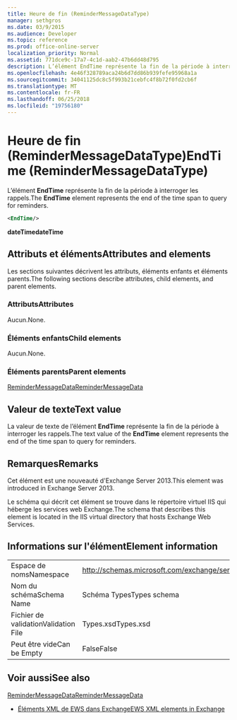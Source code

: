 ```yaml
---
title: Heure de fin (ReminderMessageDataType)
manager: sethgros
ms.date: 03/9/2015
ms.audience: Developer
ms.topic: reference
ms.prod: office-online-server
localization_priority: Normal
ms.assetid: 771dce9c-17a7-4c1d-aab2-47b6dd48d795
description: L’élément EndTime représente la fin de la période à interroger les rappels.
ms.openlocfilehash: 4e46f328789aca24b6d7dd86b939fefe95968a1a
ms.sourcegitcommit: 34041125dc8c5f993b21cebfc4f8b72f0fd2cb6f
ms.translationtype: MT
ms.contentlocale: fr-FR
ms.lasthandoff: 06/25/2018
ms.locfileid: "19756180"
---
```

# <a name="endtime-remindermessagedatatype"></a><span data-ttu-id="03c0a-103">Heure de fin (ReminderMessageDataType)</span><span class="sxs-lookup"><span data-stu-id="03c0a-103">EndTime (ReminderMessageDataType)</span></span>

<span data-ttu-id="03c0a-104">L’élément **EndTime** représente la fin de la période à interroger les rappels.</span><span class="sxs-lookup"><span data-stu-id="03c0a-104">The **EndTime** element represents the end of the time span to query for reminders.</span></span> 
  
```XML
<EndTime/>
```

 <span data-ttu-id="03c0a-105">**dateTime**</span><span class="sxs-lookup"><span data-stu-id="03c0a-105">**dateTime**</span></span>
## <a name="attributes-and-elements"></a><span data-ttu-id="03c0a-106">Attributs et éléments</span><span class="sxs-lookup"><span data-stu-id="03c0a-106">Attributes and elements</span></span>

<span data-ttu-id="03c0a-107">Les sections suivantes décrivent les attributs, éléments enfants et éléments parents.</span><span class="sxs-lookup"><span data-stu-id="03c0a-107">The following sections describe attributes, child elements, and parent elements.</span></span>
  
### <a name="attributes"></a><span data-ttu-id="03c0a-108">Attributs</span><span class="sxs-lookup"><span data-stu-id="03c0a-108">Attributes</span></span>

<span data-ttu-id="03c0a-109">Aucun.</span><span class="sxs-lookup"><span data-stu-id="03c0a-109">None.</span></span>
  
### <a name="child-elements"></a><span data-ttu-id="03c0a-110">Éléments enfants</span><span class="sxs-lookup"><span data-stu-id="03c0a-110">Child elements</span></span>

<span data-ttu-id="03c0a-111">Aucun.</span><span class="sxs-lookup"><span data-stu-id="03c0a-111">None.</span></span>
  
### <a name="parent-elements"></a><span data-ttu-id="03c0a-112">Éléments parents</span><span class="sxs-lookup"><span data-stu-id="03c0a-112">Parent elements</span></span>

[<span data-ttu-id="03c0a-113">ReminderMessageData</span><span class="sxs-lookup"><span data-stu-id="03c0a-113">ReminderMessageData</span></span>](remindermessagedata.md)
  
## <a name="text-value"></a><span data-ttu-id="03c0a-114">Valeur de texte</span><span class="sxs-lookup"><span data-stu-id="03c0a-114">Text value</span></span>

<span data-ttu-id="03c0a-115">La valeur de texte de l’élément **EndTime** représente la fin de la période à interroger les rappels.</span><span class="sxs-lookup"><span data-stu-id="03c0a-115">The text value of the **EndTime** element represents the end of the time span to query for reminders.</span></span> 
  
## <a name="remarks"></a><span data-ttu-id="03c0a-116">Remarques</span><span class="sxs-lookup"><span data-stu-id="03c0a-116">Remarks</span></span>

<span data-ttu-id="03c0a-117">Cet élément est une nouveauté d'Exchange Server 2013.</span><span class="sxs-lookup"><span data-stu-id="03c0a-117">This element was introduced in Exchange Server 2013.</span></span>
  
<span data-ttu-id="03c0a-118">Le schéma qui décrit cet élément se trouve dans le répertoire virtuel IIS qui héberge les services web Exchange.</span><span class="sxs-lookup"><span data-stu-id="03c0a-118">The schema that describes this element is located in the IIS virtual directory that hosts Exchange Web Services.</span></span>
  
## <a name="element-information"></a><span data-ttu-id="03c0a-119">Informations sur l'élément</span><span class="sxs-lookup"><span data-stu-id="03c0a-119">Element information</span></span>

|||
|:-----|:-----|
|<span data-ttu-id="03c0a-120">Espace de noms</span><span class="sxs-lookup"><span data-stu-id="03c0a-120">Namespace</span></span>  <br/> |http://schemas.microsoft.com/exchange/services/2006/types  <br/> |
|<span data-ttu-id="03c0a-121">Nom du schéma</span><span class="sxs-lookup"><span data-stu-id="03c0a-121">Schema Name</span></span>  <br/> |<span data-ttu-id="03c0a-122">Schéma Types</span><span class="sxs-lookup"><span data-stu-id="03c0a-122">Types schema</span></span>  <br/> |
|<span data-ttu-id="03c0a-123">Fichier de validation</span><span class="sxs-lookup"><span data-stu-id="03c0a-123">Validation File</span></span>  <br/> |<span data-ttu-id="03c0a-124">Types.xsd</span><span class="sxs-lookup"><span data-stu-id="03c0a-124">Types.xsd</span></span>  <br/> |
|<span data-ttu-id="03c0a-125">Peut être vide</span><span class="sxs-lookup"><span data-stu-id="03c0a-125">Can be Empty</span></span>  <br/> |<span data-ttu-id="03c0a-126">False</span><span class="sxs-lookup"><span data-stu-id="03c0a-126">False</span></span>  <br/> |
   
## <a name="see-also"></a><span data-ttu-id="03c0a-127">Voir aussi</span><span class="sxs-lookup"><span data-stu-id="03c0a-127">See also</span></span>



[<span data-ttu-id="03c0a-128">ReminderMessageData</span><span class="sxs-lookup"><span data-stu-id="03c0a-128">ReminderMessageData</span></span>](remindermessagedata.md)


- [<span data-ttu-id="03c0a-129">Éléments XML de EWS dans Exchange</span><span class="sxs-lookup"><span data-stu-id="03c0a-129">EWS XML elements in Exchange</span></span>](ews-xml-elements-in-exchange.md)

